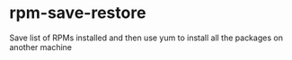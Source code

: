 # rpm-save-restore
Save list of RPMs installed and then use yum to install all the packages on another machine
